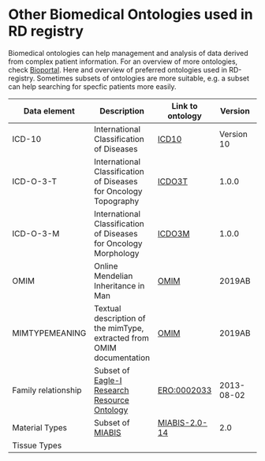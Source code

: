 # Other Biomedical Ontologies used in RD registry

Biomedical ontologies can help management and analysis of data derived from complex patient information. For an overview of more ontologies, check [Bioportal](http://bioportal.bioontology.org/). Here and overview of preferred ontologies used in RD-registry. Sometimes subsets of ontologies are more suitable, e.g. a subset can help searching for specfic patients more easily. 

| Data element   | Description | Link to ontology |Version | Codebook_EMX | Issue Number |
|---------------|--------------|-----------------|---------|--------------|--------------|
| ICD-10 | International Classification of Diseases  | [ICD10](http://bioportal.bioontology.org/ontologies/ICD10)|Version 10 |[codebook_icd10](/data/codebook_icd10.tsv) |. |
| ICD-O-3-T |International Classification of Diseases for Oncology Topography | [ICDO3T](http://bioportal.bioontology.org/ontologies/ICD-O-3-T)|1.0.0|[codebook_icdO3](/data/codebook_icdO3.tsv) |. |
| ICD-O-3-M | International Classification of Diseases for Oncology Morphology | [ICDO3M](http://bioportal.bioontology.org/ontologies/ICD-O-3-M)|1.0.0|[codebook_icdO3](/data/codebook_icdO3.tsv) |. |
| OMIM | Online Mendelian Inheritance in Man | [OMIM](http://bioportal.bioontology.org/ontologies/OMIM) | 2019AB |[codebook_omim](/data/codebook_omim.tsv) |. |
| MIMTYPEMEANING | Textual description of the mimType, extracted from OMIM documentation | [OMIM](http://bioportal.bioontology.org/ontologies/OMIM) | 2019AB | [codebook_omimType](/data/codebook_omimType.tsv)|. |
|Family relationship | Subset of [Eagle-I Research Resource Ontology](http://bioportal.bioontology.org/ontologies/ERO/?p=summary)| [ERO:0002033](https://www.ebi.ac.uk/ols/ontologies/ero/terms?iri=http%3A%2F%2Fpurl.obolibrary.org%2Fobo%2FERO_0002033) | 2013-08-02| [codebook_familyRelation](/data/codebook_familyRelation.tsv)|.|
|Material Types | Subset of [MIABIS](https://www.ebi.ac.uk/ols/ontologies/omiabis) | [MIABIS-2.0-14](https://github.com/MIABIS/miabis/wiki/Structured-data-and-lists#material-type) | 2.0 |[codebook_materialTypes](/data/codebook_materialTypes.tsv)  |. |
|Tissue Types |
